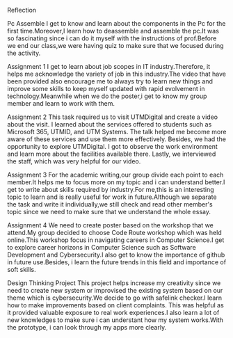 Reflection

Pc Assemble
I get to know and learn about the components in the Pc for the first time.Moreover,I learn how to deassemble and assemble the pc.It was so fascinating since i can do it myself with the instructions of prof.Before we end our class,we were having quiz to make sure that we focused during the activity.

Assignment 1
I get to learn about job scopes in IT industry.Therefore, it helps me acknowledge the variety of job in this industry.The video that have been provided also encourage me to always try to learn new things and improve some skills to keep myself updated with rapid evolvement in technology.Meanwhile when we do the poster,i get to know my group member and learn to work with them.

Assignment 2
This task required us to visit UTMDigital and create a video about the visit. I learned about the services offered to students such as Microsoft 365, UTMID, and UTM Systems. The talk helped me become more aware of these services and use them more effectively. Besides, we had the opportunity to explore UTMDigital. I got to observe the work environment and learn more about the facilities available there. Lastly, we interviewed the staff, which was very helpful for our video.

Assignment 3
For the academic writing,our group divide each point to each member.It helps me to focus more on my topic and i can understand better.I get to write about skills required by industry.For me,this is an interesting topic to learn and is really useful for work in future.Although we separate the task and write it individually,we still check and read other member's topic since we need to make sure that we understand the whole essay.

Assignment 4
We need to create poster based on the workshop that we attend.My group decided to choose Code Route workshop which was held online.This workshop focus in navigating careers in Computer Science.I get to explore career horizons in Computer Science such as Software Development and Cybersecurity.I also get to know the importance of github in future use.Besides, i learn the future trends in this field and importance of soft skills.

Design Thinking Project
This project helps increase my creativity since we need to create new system or improvised the existing system based on our theme which is cybersecurity.We decide to go with safelink checker.I learn how to make improvements based on client complaints. This was helpful as it provided valuable exposure to real work experiences.I also learn a lot of new knowledges to make sure i can understant how my system works.With the prototype, i can look through my apps more clearly.
